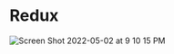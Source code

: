 # Redux

![Screen Shot 2022-05-02 at 9 10 15 PM](https://user-images.githubusercontent.com/36777981/167181458-28574ec3-f410-4f12-a5b4-196fb86db9e6.png)